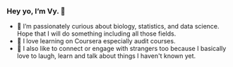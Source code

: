 ### Hey yo, I’m Vy. 👋
- 👀 I’m passionately curious about biology, statistics, and data science. Hope that I will do something including all those fields. 
- 🌱 I love learning on Coursera especially audit courses.  
- 💞️ I also like to connect or engage with strangers too because I basically love to laugh, learn and talk about things I haven't known yet. 

<!---
vy-phung/vy-phung is a ✨ special ✨ repository because its `README.md` (this file) appears on your GitHub profile.
You can click the Preview link to take a look at your changes.
--->
